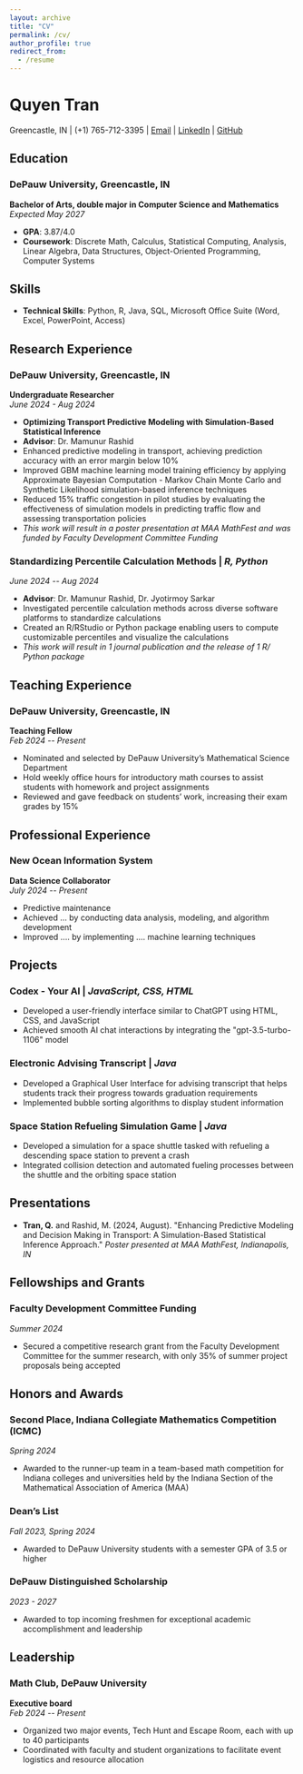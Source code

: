 ```yaml
---
layout: archive
title: "CV"
permalink: /cv/
author_profile: true
redirect_from:
  - /resume
---
```


# Quyen Tran

Greencastle, IN | (+1) 765-712-3395 | [Email](mailto:quyen.tran051211@gmail.com) | [LinkedIn](https://www.linkedin.com/in/quyen-tran-0bb791255/) | [GitHub](https://github.com/quyenlhtran)

## Education

### DePauw University, Greencastle, IN
**Bachelor of Arts, double major in Computer Science and Mathematics**  
*Expected May 2027*
- **GPA**: 3.87/4.0
- **Coursework**: Discrete Math, Calculus, Statistical Computing, Analysis, Linear Algebra, Data Structures, Object-Oriented Programming, Computer Systems

## Skills

- **Technical Skills**: Python, R, Java, SQL, Microsoft Office Suite (Word, Excel, PowerPoint, Access)

## Research Experience

### DePauw University, Greencastle, IN
**Undergraduate Researcher**  
*June 2024 - Aug 2024*
- **Optimizing Transport Predictive Modeling with Simulation-Based Statistical Inference**
- **Advisor**: Dr. Mamunur Rashid
- Enhanced predictive modeling in transport, achieving prediction accuracy with an error margin below 10%
- Improved GBM machine learning model training efficiency by applying Approximate Bayesian Computation - Markov Chain Monte Carlo and Synthetic Likelihood simulation-based inference techniques
- Reduced 15% traffic congestion in pilot studies by evaluating the effectiveness of simulation models in predicting traffic flow and assessing transportation policies
- *This work will result in a poster presentation at MAA MathFest and was funded by Faculty Development Committee Funding*

### Standardizing Percentile Calculation Methods | *R, Python*
*June 2024 -- Aug 2024*
- **Advisor**: Dr. Mamunur Rashid, Dr. Jyotirmoy Sarkar
- Investigated percentile calculation methods across diverse software platforms to standardize calculations
- Created an R/RStudio or Python package enabling users to compute customizable percentiles and visualize the calculations
- *This work will result in 1 journal publication and the release of 1 R/ Python package*

## Teaching Experience

### DePauw University, Greencastle, IN
**Teaching Fellow**  
*Feb 2024 -- Present*
- Nominated and selected by DePauw University’s Mathematical Science Department
- Hold weekly office hours for introductory math courses to assist students with homework and project assignments
- Reviewed and gave feedback on students’ work, increasing their exam grades by 15%

## Professional Experience

### New Ocean Information System
**Data Science Collaborator**  
*July 2024 -- Present*
- Predictive maintenance
- Achieved ... by conducting data analysis, modeling, and algorithm development
- Improved .... by implementing .... machine learning techniques

## Projects

### Codex - Your AI | *JavaScript, CSS, HTML*
- Developed a user-friendly interface similar to ChatGPT using HTML, CSS, and JavaScript
- Achieved smooth AI chat interactions by integrating the "gpt-3.5-turbo-1106" model

### Electronic Advising Transcript | *Java*
- Developed a Graphical User Interface for advising transcript that helps students track their progress towards graduation requirements
- Implemented bubble sorting algorithms to display student information

### Space Station Refueling Simulation Game | *Java*
- Developed a simulation for a space shuttle tasked with refueling a descending space station to prevent a crash
- Integrated collision detection and automated fueling processes between the shuttle and the orbiting space station

## Presentations

- **Tran, Q.** and Rashid, M. (2024, August). "Enhancing Predictive Modeling and Decision Making in Transport: A Simulation-Based Statistical Inference Approach." *Poster presented at MAA MathFest, Indianapolis, IN*

## Fellowships and Grants

### Faculty Development Committee Funding
*Summer 2024*
- Secured a competitive research grant from the Faculty Development Committee for the summer research, with only 35% of summer project proposals being accepted

## Honors and Awards

### Second Place, Indiana Collegiate Mathematics Competition (ICMC)
*Spring 2024*
- Awarded to the runner-up team in a team-based math competition for Indiana colleges and universities held by the Indiana Section of the Mathematical Association of America (MAA)

### Dean’s List
*Fall 2023, Spring 2024*
- Awarded to DePauw University students with a semester GPA of 3.5 or higher

### DePauw Distinguished Scholarship
*2023 - 2027*
- Awarded to top incoming freshmen for exceptional academic accomplishment and leadership

## Leadership

### Math Club, DePauw University
**Executive board**  
*Feb 2024 -- Present*
- Organized two major events, Tech Hunt and Escape Room, each with up to 40 participants
- Coordinated with faculty and student organizations to facilitate event logistics and resource allocation

